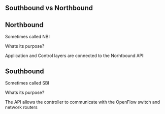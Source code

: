 ## Southbound vs Northbound


## Northbound

Sometimes called NBI

Whats its purpose?

Application and Control layers are connected to the Norhtbound API




## Southbound

Sometimes called SBI  

Whats its purpose?

The API allows the controller to communicate with the OpenFlow switch and network routers
